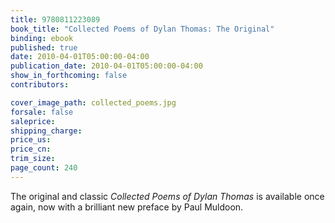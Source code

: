 ```yaml
---
title: 9780811223089
book_title: "Collected Poems of Dylan Thomas: The Original"
binding: ebook
published: true
date: 2010-04-01T05:00:00-04:00
publication_date: 2010-04-01T05:00:00-04:00
show_in_forthcoming: false
contributors:

cover_image_path: collected_poems.jpg
forsale: false
saleprice:
shipping_charge:
price_us:
price_cn:
trim_size:
page_count: 240
---
```

The original and classic _Collected Poems of Dylan Thomas_ is available once again, now with a brilliant new preface by Paul Muldoon.

